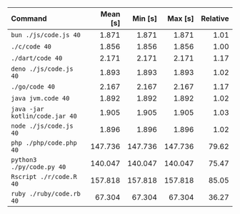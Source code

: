 | Command | Mean [s] | Min [s] | Max [s] | Relative |
|:---|---:|---:|---:|---:|
| `bun ./js/code.js 40` | 1.871 | 1.871 | 1.871 | 1.01 |
| `./c/code 40` | 1.856 | 1.856 | 1.856 | 1.00 |
| `./dart/code 40` | 2.171 | 2.171 | 2.171 | 1.17 |
| `deno ./js/code.js 40` | 1.893 | 1.893 | 1.893 | 1.02 |
| `./go/code 40` | 2.167 | 2.167 | 2.167 | 1.17 |
| `java jvm.code 40` | 1.892 | 1.892 | 1.892 | 1.02 |
| `java -jar kotlin/code.jar 40` | 1.905 | 1.905 | 1.905 | 1.03 |
| `node ./js/code.js 40` | 1.896 | 1.896 | 1.896 | 1.02 |
| `php ./php/code.php 40` | 147.736 | 147.736 | 147.736 | 79.62 |
| `python3 ./py/code.py 40` | 140.047 | 140.047 | 140.047 | 75.47 |
| `Rscript ./r/code.R 40` | 157.818 | 157.818 | 157.818 | 85.05 |
| `ruby ./ruby/code.rb 40` | 67.304 | 67.304 | 67.304 | 36.27 |
